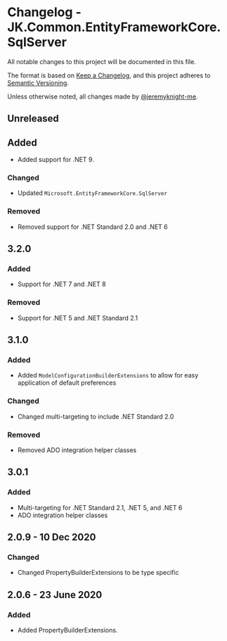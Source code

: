 ﻿# Changelog - JK.Common.EntityFrameworkCore.SqlServer

All notable changes to this project will be documented in this file.

The format is based on [Keep a Changelog](https://keepachangelog.com/),
and this project adheres to [Semantic Versioning](https://semver.org/spec/v2.0.0.html).

Unless otherwise noted, all changes made by [@jeremyknight-me](https://github.com/jeremyknight-me).

## Unreleased

## Added

- Added support for .NET 9.

### Changed

- Updated `Microsoft.EntityFrameworkCore.SqlServer`

### Removed

- Removed support for .NET Standard 2.0 and .NET 6

## 3.2.0

### Added

- Support for .NET 7 and .NET 8

### Removed

- Support for .NET 5 and .NET Standard 2.1

## 3.1.0

### Added

- Added `ModelConfigurationBuilderExtensions` to allow for easy application of default preferences

### Changed

- Changed multi-targeting to include .NET Standard 2.0

### Removed

- Removed ADO integration helper classes

## 3.0.1

### Added 

- Multi-targeting for .NET Standard 2.1, .NET 5, and .NET 6
- ADO integration helper classes

## 2.0.9 - 10 Dec 2020

### Changed

- Changed PropertyBuilderExtensions to be type specific

## 2.0.6 - 23 June 2020

### Added

- Added PropertyBuilderExtensions.